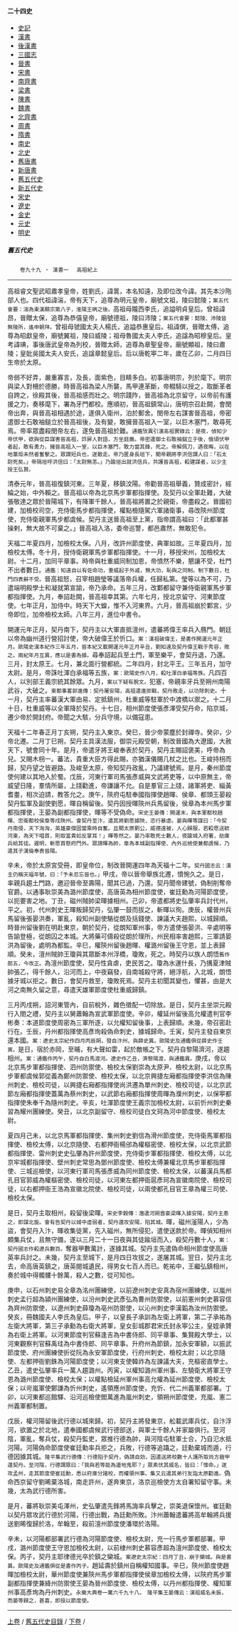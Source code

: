  



#### 二十四史

*   [史記](../a01/a01.md)
*   [漢書](../a02/a02.md)
*   [後漢書](../a03/a03.md)
*   [三國志](../a04/a04.md)
*   [晉書](../a05/a05.md)
*   [宋書](../a06/a06.md)
*   [南齊書](../a07/a07.md)
*   [梁書](../a08/a08.md)
*   [陳書](../a09/a09.md)
*   [魏書](../a10/a10.md)
*   [北齊書](../a11/a11.md)
*   [周書](../a12/a12.md)
*   [隋書](../a13/a13.md)
*   [南史](../a14/a14.md)
*   [北史](../a15/a15.md)
*   [舊唐書](../a16/a16.md)
*   [新唐書](../a17/a17.md)
*   [舊五代史](../a18/a18.md)
*   [新五代史](../a19/a19.md)
*   [宋史](../a20/a20.md)
*   [遼史](../a21/a21.md)
*   [金史](../a22/a22.md)
*   [元史](../a23/a23.md)
*   [明史](../a24/a24.md)


##### 舊五代史
　　`卷九十九 ‧ 漢書一`
　`高祖紀上`

* * *

高祖睿文聖武昭肅孝皇帝，姓劉氏，諱暠，本名知遠，及即位改今諱。其先本沙陁部人也。四代祖諱湍，帝有天下，追尊為明元皇帝，廟號文祖，陵曰懿陵；`案五代會要：湍為東漢顯宗第八子，淮陽王昞之後。`高祖母隴西李氏，追謚明貞皇后。曾祖諱昂，晉贈太保，追尊為恭僖皇帝，廟號德祖，陵曰沛陵；`案五代會要：懿陵、沛陵皆無陵所，遙申朝拜。`曾祖母虢國太夫人楊氏，追謚恭惠皇后。祖諱僎，晉贈太傅，追尊為昭獻皇帝，廟號翼祖，陵曰威陵；祖母魯國太夫人李氏，追諡為昭穆皇后。皇考諱琠，事後唐武皇帝為列校，晉贈太師，追尊為章聖皇帝，廟號顯祖，陵曰肅陵；皇妣吳國太夫人安氏，追諡章懿皇后。后以唐乾寕二年，歲在乙卯，二月四日生帝於太原。

帝弱不好弄，嚴重寡言，及長，面紫色，目睛多白。初事唐明宗，列於麾下。明宗與梁人對柵於德勝，時晉高祖為梁人所襲，馬甲連革斷，帝輟騎以授之，取斷革者自跨之，徐殿其後，晉高祖感而壯之。明宗踐阼，晉高祖為北京留守，以帝前有護援之力，奏移麾下，署為牙門都校。應順初，晉高祖鎮常山，唐明宗召赴闕，會閔帝出奔，與晉高祖相遇於途，遂俱入衛州，泊於郵舍。閔帝左右謀害晉高祖，帝密遣御士石敢袖鎚立於晉高祖後，及有變，敢擁晉高祖入一室，以巨木塞門，敢尋死焉。帝率眾盡殺閔帝左右，遂免晉高祖於難。`通鑑攷異引漢高祖實錄云：是夜，偵知少帝伏甲，欲與從臣謀害晉高祖，詐屏人對語，方坐庭廡。帝密遣御士石敢袖鎚立于後，俄頃伏甲者起，敢有勇力，擁晉高祖入一室，以巨木塞門，敢力當其鋒，死之。帝解佩刀，遇夜晦，以在地葦炬未然者奮擊之。眾謂短兵也，遂散走。帝乃匿身長垣下，聞帝親將李洪信謂人曰：「石太尉死矣。」帝隔垣呼洪信曰：「太尉無恙。」乃踰垣出就洪信兵，共護晉高祖，殺建謀者，以少主授王弘贄。`

清泰元年，晉高祖復鎮河東。三年夏，移鎮汶陽。帝勸晉高祖舉義，贊成密計，經綸之始，中外賴之。晉高祖以帝為北京馬步軍都指揮使。及契丹以全軍赴難，大破張敬達之眾於晉陽城下，有降軍千餘人，晉高祖將置之於親衛，帝盡殺之。晉國初建，加檢校司空，充侍衛馬步都指揮使，權點檢隨駕六軍諸衛事，尋改陝州節度使，充侍衛親軍馬步都虞候。契丹主送晉高祖至上黨，指帝謂高祖曰：「此都軍甚操剌，無大故不可棄之。」晉高祖入洛，委帝巡警，都邑肅然，無敢犯令。

天福二年夏四月，加檢校太保。八月，改許州節度使，典軍如故。三年夏四月，加檢校太傅。冬十月，授侍衛親軍馬步軍都指揮使。十一月，移授宋州，加檢校太尉。十二月，加同平章事。時帝與杜重威同制加恩，帝憤然不樂，懇讓不受，杜門不出者數日。`通鑑：知遠自以有佐命功，重威起于外戚，無大功，恥與之同制。制下數日，杜門四表辭不受。`晉高祖怒，召宰相趙瑩等議落帝兵權，任歸私第。瑩等以為不可，乃遣端明殿學士和凝就第宣諭，帝乃承命。五年三月，改鄴都留守兼侍衛親軍馬步軍都指揮使。九月，奉詔赴闕，晉高祖幸其第。六年七月，授北京留守、河東節度使。七年正月，加侍中。時天下大蝗，惟不入河東界。六月，晉高祖崩於鄴宮，少帝即位，加帝檢校太師。八年三月，進位中書令。

開運元年正月，契丹南下，契丹主以大軍直抵澶州，遣蕃將偉王率兵入鴈門。朝廷以帝為幽州道行營招討使，帝大破偉王於忻口。`案：漢祖破偉王，是書作開運元年正月。歐陽史漢本紀作三年五月，晉本紀又載開運元年正月辛丑，劉知遠及契丹偉王戰于秀容，敗之。兩紀年月互異，應以是書為據。`尋奉詔起兵至土門，軍至樂平，會契丹退，乃還。三月，封太原王。七月，兼北面行營都統。二年四月，封北平王。三年五月，加守太尉。是月，帝誅吐渾白承福等五族，`案：歐陽史作八月，殺吐渾白承福等族。`凡四百人，以別部王義宗統其餘眾。九月，`案以下疑有脫文。`犯塞，帝親率牙兵至朔州南陽武谷，大破之。`東都事畧郭進傳：契丹屠安陽，高祖遣進拒戰，契丹敗走，以功除刺史。`十一月，契丹主率蕃漢大軍由易、定抵鎮州，杜重威等駐軍於中渡橋以禦之。十二月十日，杜重威等以全軍降於契丹。十七日，相州節度使張彥澤受契丹命，陷京城，遷少帝於開封府。帝聞之大駭，分兵守境，以備寇患。

天福十二年春正月丁亥朔，契丹主入東京。癸巳，晉少帝蒙塵於封禪寺。癸卯，少帝北遷。二月丁巳朔，契丹主具漢法服，御崇元殿受朝，制改晉國為大遼國，大赦天下，號會同十年。是月，帝遣牙將王峻奉表於契丹，契丹主賜詔褒美，呼帝為兒。又賜木枴一。蕃法，貴重大臣方得此賜，亦猶漢儀賜几杖之比也。王峻持枴而歸，契丹望之皆避路。及峻至太原，帝知契丹政亂，乃議建號焉。是月，秦州節度使何建以其地入於蜀。戊辰，河東行軍司馬張彥威與文武將吏等，以中原無主，帝威望日隆，羣情所屬，上牋勸進，帝謙讓不允。自是羣官三上牋，諸軍將吏、緇黃耆耋，相次迫請，教答允之。庚午，陝府屯駐奉國指揮使趙暉、侯章、都頭王晏殺契丹監軍及副使劉愿，暉自稱留後。契丹因授暉陝州兵馬留後，侯章為本州馬步軍都指揮使，王晏為副都指揮使，暉等不受偽命。`宋史王晏傳：開運末，與本軍都校趙暉、忠衛都校侯章等戍陝州。會契丹至汴，遣其將劉愿據陝，恣行暴虐。晏與暉等謀曰：「今契丹南侵，天下洶洶，英雄豪傑固當乘時自奮。且聞太原劉公，威德遠被，人心歸服，若殺愿送欵河東，為天下唱首，則取富貴如反掌耳！」暉等然之。晏乃率敢死士數人，夜踰城入府署，劫庫兵給其徒。遲明，斬愿首懸府門外。眾請暉為帥，章為本城副指揮使、內外巡檢使兼都虞候，乃遣其子漢倫奉表晉陽。`

辛未，帝於太原宮受冊，即皇帝位，制改晉開運四年為天福十二年。`契丹國志云：漢主仍稱天福年號，曰：「予未忍忘晉也。」`甲戌，帝以晉帝舉族北遷，憤惋久之。是日，率親兵趨土門路，邀迎晉帝至壽陽，聞其已過，乃還。契丹聞帝建號，偽制削奪帝官爵。以通事耿崇美為潞州節度使，高唐英為相州節度使，崔廷勳為河陽節度使，以扼要害之地。丁丑，磁州賊帥梁暉據相州。己卯，帝遣都將史弘肇率兵討代州，平之。初，代州刺史王暉叛歸契丹，弘肇一鼓而拔之，斬暉以徇。庚辰，權晉州兵馬留後張晏洪奏，軍亂，殺知州副使駱從朗及括錢使、諫議大夫趙熙，以城歸順。時晉州留後劉在明赴東京，朝於契丹，從朗知軍州事，帝方遣使張晏洪、辛處明等告諭登極，從朗囚之本城。大將藥可儔殺從朗於理所，州民相率害趙熙，三軍請晏洪為留後，處明為都監。辛巳，權陝州留後趙暉、權潞州留後王守恩，並上表歸順。癸未，澶州賊帥王瓊與其眾斷本州浮橋，瓊敗，死之。時契丹以族人朗悟`舊作郎五，今改正。`為澶州節度使，契丹性貪虐，吏民苦之。瓊為水運什長，乃搆夏津賊帥張乙，得千餘人，沿河而上，中夜竊發，自南城殺守將，絕浮航，入北城，朗悟據牙城以拒之。數日，會契丹救至，瓊敗死焉。契丹主初聞其變也，懼甚，由是大河之南無久留之意，尋遣天雄軍節度使杜重威歸鎮。

三月丙戌朔，詔河東管內，自前稅外，雜色徵配一切除放。是日，契丹主坐崇元殿行入閤之禮，契丹主以舅蕭翰為宣武軍節度使。辛卯，權延州留後高允權遣判官李彬奏：本道節度使周密為三軍所逐，以允權知留後事，上表歸順。未幾，帝召密赴行在。壬辰，丹州都指揮使高彥珣殺偽命刺史，據城歸命。壬寅，契丹主發自東京還本國。`案：遼史太宗紀作四月丙辰朔，發自汴州，與薛史異。歐陽史及通鑑俱從薛史作壬寅。`是日，宿於赤岡，至晡，有大聲如雷，起於敵帳之下。契丹自黎陽濟河，遂趨相州。`案：通鑑作丙午，契丹自白馬渡河。遼史作乙丑，濟黎陽渡，與通鑑異。`庚戌，帝以北京馬步軍都指揮使、泗州防禦使、檢校太保劉崇為太原尹、檢校太尉，以北京馬步軍都虞候郭從義為鄭州防禦使、檢校太保，以北京興捷左廂都指揮使李洪信為陳州刺史、檢校司徒，以興捷右廂都指揮使尚洪遷為單州刺史、檢校司徒，以北京武節左廂都指揮使蓋萬為蔡州刺史，以武節右廂都指揮使周暉為濮州刺史，以保寕都指揮使朱奉千為隨州刺史。辛亥，吐渾節度使王義宗加檢校太尉，以前忻州刺史秦習為耀州團練使。癸丑，以北京副留守、檢校司徒白文珂為河中節度使、檢校太尉。

夏四月己未，以北京馬軍都指揮使、集州刺史劉信為滑州節度使，充侍衛馬軍都指揮使、檢校太傅，以北京隨使、右都押衙楊邠為權樞密使、檢校太保，以北京武節都指揮使、雷州刺史史弘肇為許州節度使，充侍衛步軍都指揮使、檢校太傅，以北京牢城都指揮使、壁州刺史常思為鄧州節度使、檢校太傅兼權北京馬步軍都指揮使、三城巡檢使，以河東行軍司馬張彥威為同州節度使、檢校太保，以蕃漢兵馬都孔目官郭威為權樞密使、檢校司徒，以河東左都押衙扈彥珂為宣徽南院使、檢校司徒，以右都押衙王浩為宣徽北院使、檢校司徒，以兩使都孔目官王章為權三司使、檢校太保。

是日，契丹主取相州，殺留後梁暉。`宋史李穀傳：潛遣河朔酋豪梁暉入據安陽，契丹主患之，即謀北旋。會有告契丹以城中虛弱者，契丹還攻安陽，陷其城。`暉，磁州滏陽人，少為盜，會契丹入汴，暉收集徒黨，先入磁州，無所侵犯，遣使送款於帝。暉偵知相州頗集兵仗，且無守備，遂以三月二十一日夜與其徒踰垣而入，殺契丹數十人，`案：契丹國志作殺遼兵數百。`奪器甲數萬計，遂據其城。契丹主先遣偽命相州節度使高唐英率兵討之。未幾，契丹主至城下，是月四日攻拔之，遂屠其城。翌日，契丹主北去，命高唐英鎮之，唐英閱城遺民，得男女七百人而已。乾祐中，王繼弘鎮相州，奏於城中得髑髏十餘萬，殺人之數，從可知也。

庚申，以石州刺史易全章為洺州團練使，以前遼州刺史安真為宿州團練使，以嵐州刺史孟行超為潁州團練使，以汾州刺史武彥弘為曹州防禦使，以前憲州刺史慕容信為齊州防禦使，以遼州刺史薛瓊為亳州防禦使，以沁州刺史李漢韜為汝州防禦使。癸亥，冊魏國夫人李氏為皇后。甲子，以皇長子承訓為左衛上將軍，第二子承祐為左衛大將軍，第三子承勳為右衛大將軍，皇女彭城郡君宋氏封永寕公主，皇姪承贇為右衛上將軍。以河東節度判官蘇逢吉為中書侍郎、同平章事、集賢殿大學士，以河東觀察判官蘇禹珪為中書侍郎、同平章事。升府州為節鎮，加永安軍額，以振武節度使、府州團練使折從阮為永安軍節度使，行府州刺史、檢校太尉；以北京隨使、左都押衙劉銖為河陽節度使；以河東支使韓祚為左諫議大夫，充樞密直學士。乙丑，遣史弘肇率兵一萬人趨潞州。丙寅，以權知潞州軍州事、左驍衛大將軍王守恩為潞州節度使、檢校太保；以權點檢延州軍州事高允權為延州節度使、檢校太保；以岢嵐軍使鄭謙為忻州刺史，遙領應州節度使，充忻、代二州義軍都部署。丁卯，以河東都巡館驛、沿河巡檢使閻萬進為嵐州刺史，領朔州節度使，充嵐、憲二州義軍都制置。

戊辰，權河陽留後武行德以城來歸。初，契丹主將發東京，舩載武庫兵仗，自汴浮河，欲置之於北地，遣奉國都虞候武行德部送，與軍士千餘人并家屬俱行。至河陰，軍亂，奪兵仗，殺契丹監吏，眾推行德為帥，與河陰屯駐軍士合，乃自氾水抵河陽。河陽偽命節度使崔廷勳率兵拒之，兵敗，行德等追躡之，廷勳棄城而遁，行德因據其城。`隆平集武行德傳：行德陷于契丹，偽請自効，因遣送將校數十人護所取尚方鎧甲還契丹。至河陰，行德謂眾曰：「我與若等能為邊地鬼耶？」眾素伏其威名，皆曰：「惟命。」遂攻孟州，走其節度使崔廷勳，悉以府庫分諸校，而權領州事。集又云遣其弟行友詣太原勸進。`偽命西京留守劉晞棄洛城，南走許州，遂奔東京，洛京巡檢使方太自署知留守事。未幾，太為武行德所害。

是月，蕃將耿崇美屯澤州，史弘肇遣先鋒將馬誨率兵擊之，崇美退保懷州。崔廷勳以契丹眾攻武行德於河陽，行德出戰，為廷勳所敗。汴州蕭翰遣蕃將高牟翰將兵援送劉晞復歸於洛，牟翰至，殺前澶州節度使潘環於洛陽。

辛未，以河陽都部署武行德為河陽節度使、檢校太尉，充一行馬步軍都部署。甲戌，潞州節度使王守恩加檢校太尉，以前棣州刺史慕容彥超為澶州節度使、檢校太保。丙子，契丹主耶律德光卒於鎮之欒城。`案遼史太宗紀：四月丁丑，崩于欒城。與是書異。歐陽史及通鑑俱從是書作丙子。`趙延壽於鎮州自稱權知國事。辛巳，陝州節度使趙暉加檢校太尉，華州節度使兼陝州馬步軍都指揮使侯章加檢校太傅，以陝府馬步軍副都指揮使兼絳州防禦使王晏為晉州節度使、檢校太傅，以丹州都指揮使、權知軍州事高彥珣為丹州刺史。`永樂大典卷一萬六千九十八。　隆平集王晏傳云：漢祖威名未振，而晏等歸之，甚喜，即授以節度使。`

* * *

 [上卷](098.md) / [舊五代史目錄](a18.md) / [下卷](100.md) /			  

    